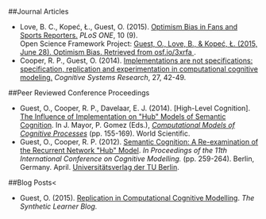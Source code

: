 ##Journal Articles
<ul class="cv">
<li class="cv">Love, B. C., Kopeć, Ł., Guest, O. (2015). <a href="//dx.doi.org/10.1371/journal.pone.0137685">Optimism Bias in Fans and Sports Reporters.</a> <em>PLoS ONE</em>, 10 (9).
<a href="//www.plosone.org/article/fetchObject.action?uri=info:doi/10.1371/journal.pone.0137685&representation=PDF"><i class="fa fa-file-pdf-o" aria-hidden="true"></i></a>
<br/>
Open Science Framework Project: <a href="//osf.io/3xrfa/">Guest, O., Love, B., & Kopeć, Ł. (2015, June 28). Optimism Bias. Retrieved from osf.io/3xrfa </a>.
</li>

<li class="cv">Cooper, R. P., Guest, O. (2014). <a href="//dx.doi.org/10.1016/j.cogsys.2013.05.001">Implementations are not specifications: specification, replication and experimentation in computational cognitive modeling.</a> <em>Cognitive Systems Research</em>, 27, 42-49.
<a href="doc/cooper_14.pdf"><i class="fa fa-file-pdf-o" aria-hidden="true"></i></a></li>
</ul>

##Peer Reviewed Conference Proceedings
<ul class="cv">
<li class="cv">Guest, O., Cooper, R. P., Davelaar, E. J. (2014). [High-Level Cognition]. 
<a href="doc/guest_14.pdf">The Influence of Implementation on "Hub" Models of Semantic Cognition</a>. In J. Mayor, P. Gomez (Eds.), <em><a href="http://www.worldscientific.com/worldscibooks/10.1142/8747">Computational Models of Cognitive Processes</a></em> (pp. 155-169). World Scientific.
<a href="doc/guest_14.pdf"><i class="fa fa-file-pdf-o" aria-hidden="true"></i></a></li>

<li class="cv">Guest, O., Cooper, R. P. (2012). <a href="//eprints.bbk.ac.uk/6758/">Semantic Cognition: A Re-examination of the Recurrent Network "Hub" Model</a>. <em>In Proceedings of the 11th International Conference on Cognitive Modelling.</em> (pp. 259-264). Berlin, Germany. April. <a href="http://www.ub.tu-berlin.de/">Universitätsverlag der TU Berlin</a>.
<a href="doc/guest_12.pdf"><i class="fa fa-file-pdf-o" aria-hidden="true"></i></a></li>
</ul>

##Blog Posts<
<ul class="cv">
<li class="cv">Guest, O. (2015). <a href="//bootphon.blogspot.fr/2015/10/replication-in-computational-cognitive.html">Replication in Computational Cognitive Modelling</a>. <em>The Synthetic Learner Blog.</em></li>
</ul>
